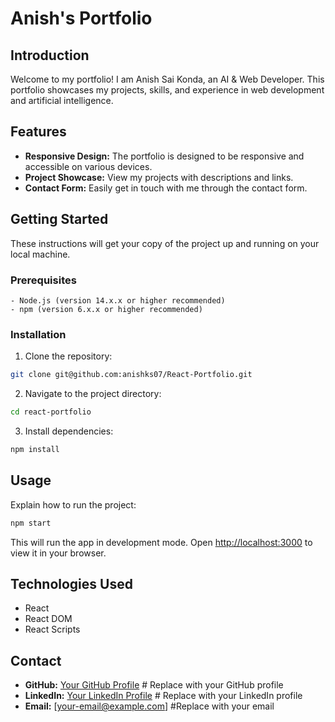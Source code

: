 # Anish's Portfolio

## Introduction

Welcome to my portfolio! I am Anish Sai Konda, an AI & Web Developer. This portfolio showcases my projects, skills, and experience in web development and artificial intelligence.

## Features

- **Responsive Design:** The portfolio is designed to be responsive and accessible on various devices.
- **Project Showcase:** View my projects with descriptions and links.
- **Contact Form:** Easily get in touch with me through the contact form.

## Getting Started

These instructions will get your copy of the project up and running on your local machine.

### Prerequisites

```
- Node.js (version 14.x.x or higher recommended)
- npm (version 6.x.x or higher recommended)
```

### Installation

1. Clone the repository:

```bash
git clone git@github.com:anishks07/React-Portfolio.git
```

2. Navigate to the project directory:

```bash
cd react-portfolio
```

3. Install dependencies:

```bash
npm install
```

## Usage

Explain how to run the project:

```bash
npm start
```

This will run the app in development mode. Open [http://localhost:3000](http://localhost:3000) to view it in your browser.

## Technologies Used

- React
- React DOM
- React Scripts

## Contact

- **GitHub:** [Your GitHub Profile](https://github.com/[your-username]) # Replace with your GitHub profile
- **LinkedIn:** [Your LinkedIn Profile](https://www.linkedin.com/in/[your-linkedin-profile]) # Replace with your LinkedIn profile
- **Email:** [your-email@example.com] #Replace with your email
